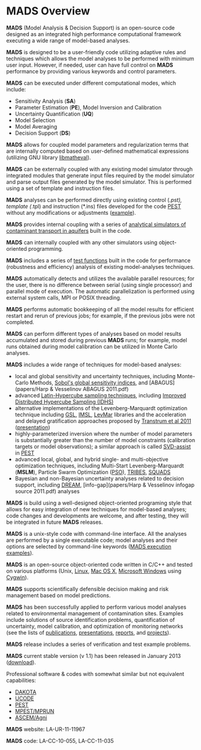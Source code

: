 <div class="animatescroll"><a name="info:top" id="info:top"></a>

# **MADS** Overview

**MADS** (Model Analysis & Decision Support) is an open-source code designed as an integrated high performance computational framework executing a wide range of model-based analyses.

**MADS** is designed to be a user-friendly code utilizing adaptive rules and techniques which allows the model analyses to be performed with minimum user input. However, if needed, user can have full control on **MADS** performance by providing various keywords and control parameters.

**MADS** can be executed under different computational modes, which include:

*   Sensitivity Analysis (**SA**)
*   Parameter Estimation (**PE**), Model Inversion and Calibration
*   Uncertainty Quantification (**UQ**)
*   Model Selection
*   Model Averaging
*   Decision Support (**DS**)

**MADS** allows for coupled model parameters and regularization terms that are internally computed based on user-defined mathematical expressions (utilizing GNU library [libmatheval](http://www.gnu.org/software/libmatheval)).

**MADS** can be externally coupled with any existing model simulator through integrated modules that generate input files required by the model simulator and parse output files generated by the model simulator. This is performed using a set of template and instruction files.

**MADS** analyses can be performed directly using existing control (*.pst), template (*.tpl) and instruction (*.ins) files developed for the code [PEST](http://www.pesthomepage.org) without any modifications or adjustments ([example](mads-comparisons.md)).

**MADS** provides internal coupling with a series of [analytical simulators of contaminant transport in aquifers](mads-methods.md) built in the code.

**MADS** can internally coupled with any other simulators using object-oriented programming.

**MADS** includes a series of [test functions](#methods:functions) built in the code for performance (robustness and efficiency) analysis of existing model-analyses techniques.

**MADS** automatically detects and utilizes the available parallel resources; for the user, there is no difference between serial (using single processor) and parallel mode of execution. The automatic parallelization is performed using external system calls, MPI or POSIX threading.

**MADS** performs automatic bookkeeping of all the model results for efficient restart and rerun of previous jobs; for example, if the previous jobs were not completed.

**MADS** can perform different types of analyses based on model results accumulated and stored during previous **MADS** runs; for example, model runs obtained during model calibration can be utilized in Monte Carlo analyses.

**MADS** includes a wide range of techniques for model-based analyses:

*   local and global sensitivity and uncertainty techniques, including Monte-Carlo Methods, [Sobol's global sensitivity indices](http://www.mlmatrix.com/uploadfile/200712418203522.pdf), and [ABAGUS](papers/Harp & Vesselinov ABAGUS 2011.pdf)
*   advanced [Latin-Hypercube sampling techniques](#methods:sampling), including [Improved Distributed Hypercube Sampling (IDHS)](http://people.sc.fsu.edu/~jburkardt/datasets/ihs/ihs.html)
*   alternative implementations of the Levenberg-Marquardt optimization technique including [GSL](http://www.gnu.org/s/gsl/), [IMSL](http://www.roguewave.com/products/imsl-numerical-libraries.aspx), [LevMar](http://www.ics.forth.gr/~lourakis/levmar/) libraries and the acceleration and delayed gratification approaches proposed by [Transtrum et al 2011](http://link.aps.org/doi/10.1103/PhysRevE.83.036701) ([presentation](presentations/Leif_LM_presentation_m.pdf))
*   highly-parameterized inversion where the number of model parameters is substantially greater than the number of model constraints (calibration targets or model observations); a similar approach is called [SVD-assist](http://www.pesthomepage.org/Highly-parameterized_inversion.php) in [PEST](http://www.pesthomepage.org)
*   advanced local, global, and hybrid single- and multi-objective optimization techniques, including Multi-Start Levenberg-Marquardt (**MSLM**), Particle Swarm Optimization ([PSO](http://clerc.maurice.free.fr/pso/)), [TRIBES](www.particleswarm.info/Tribes_2006_Cooren.pdf), [SQUADS](papers/squads_v04.pdf)
*   Bayesian and non-Bayesian uncertainty analyses related to decision support, including [DREAM](http://www.biometris.wur.nl/UK/Staff/Cajo+ter+Braak/Software+and+Data/DE-MC+and+DREAM+software+page/), [info-gap](papers/Harp & Vesselinov infogap source 2011.pdf) analyses

**MADS** is build using a well-designed object-oriented programing style that allows for easy integration of new techniques for model-based analyses; code changes and developments are welcome, and after testing, they will be integrated in future **MADS** releases.

**MADS** is a unix-style code with command-line interface. All the analyses are performed by a single executable code; model analyses and their options are selected by command-line keywords ([MADS execution examples](#examples:top)).

**MADS** is an open-source object-oriented code written in C/C++ and tested on various platforms (Unix, [Linux](https://www.linux.com/), [Mac OS X](http://www.apple.com/macosx/), [Microsoft Windows](http://windows.microsoft.com/en-US/windows/home) using [Cygwin](http://www.cygwin.com/)).

**MADS** supports scientifically defensible decision making and risk management based on model predictions.

**MADS** has been successfully applied to perform various model analyses related to environmental management of contamination sites. Examples include solutions of source identification problems, quantification of uncertainty, model calibration, and optimization of monitoring networks (see the lists of [publications](#research:top), [presentations](#research:presentations), [reports](#research:reports), and [projects](#research:projects)).

**MADS** release includes a series of verification and test example problems.

**MADS** current stable version (v 1.1) has been released in January 2013 ([download](#download)).

Professional software & codes with somewhat similar but not equivalent capabilities:

*   [DAKOTA](http://dakota.sandia.gov/index.html)
*   [UCODE](http://igwmc.mines.edu/freeware/ucode/)
*   [PEST](http://www.pesthomepage.org)
*   [MPEST/MPRUN](http://www.ees.lanl.gov/staff/monty/codes/mpest)
*   [ASCEM/Agni](http://www.ascemdoe.org)

**MADS** website: LA-UR-11-11967

**MADS** code: LA-CC-10-055, LA-CC-11-035

</div>
